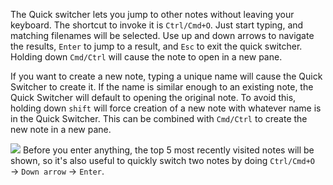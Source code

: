 The Quick switcher lets you jump to other notes without leaving your keyboard. The shortcut to invoke it is `Ctrl/Cmd+O`. Just start typing, and matching filenames will be selected. Use up and down arrows to navigate the results, `Enter` to jump to a result, and  `Esc` to exit the quick switcher. Holding down `Cmd/Ctrl` will cause the note to open in a new pane. 

If you want to create a new note, typing a unique name will cause the Quick Switcher to create it. If the name is similar enough to an existing note, the Quick Switcher will default to opening the original note. To avoid this, holding down `shift` will force creation of a new note with whatever name is in the Quick Switcher. This can be combined with `Cmd/Ctrl` to create the new note in a new pane. 

![](/images/Pasted%20image%2011.png)
Before you enter anything, the top 5 most recently visited notes will be shown, so it's also useful to quickly switch two notes by doing `Ctrl/Cmd+O` → `Down arrow` → `Enter`.

